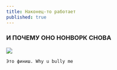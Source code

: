 ```yaml
---
title: Наконец-то работает
published: true
---
```


### И ПОЧЕМУ ОНО НОНВОРК СНОВА

![](https://a.d-cd.net/5aa6636s-480.jpg)

```
Это финиш. Why u bully me
```

